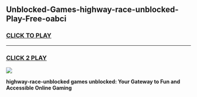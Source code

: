 
## Unblocked-Games-highway-race-unblocked-Play-Free-oabci
<h3>
<a href="https://premium76.site?title=highway-race-unblocked&ref=20M">CLICK TO PLAY</a></h3>
<hr>

<h3>
<a href="https://premium76.site?title=highway-race-unblocked&ref=20M">CLICK 2 PLAY</a>
  
</h3>

<a href="https://premium76.site?title=highway-race-unblocked&ref=19M"><img src="https://clearcache.store/games.png"></a>


**highway-race-unblocked games unblocked: Your Gateway to Fun and Accessible Online Gaming**
